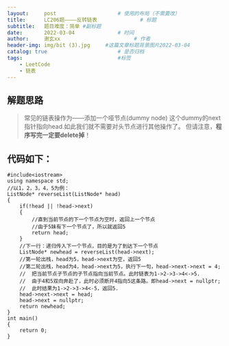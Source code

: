 ```yaml
---
layout:     post   				    # 使用的布局（不需要改）
title:      LC206题————反转链表				# 标题 
subtitle:   题目难度：简单 #副标题
date:       2022-03-04 				# 时间
author:     谢玄xx 						# 作者
header-img: img/bit (3).jpg 	#这篇文章标题背景图片2022-03-04 
catalog: true 						# 是否归档
tags:								#标签
    - LeetCode
    - 链表
---
```


## 解题思路
> 常见的链表操作为——添加一个哑节点(dummy node)
这个dummy的next指针指向head.如此我们就不需要对头节点进行其他操作了。
但请注意，<strong>程序写完一定要delete掉</strong>！

## 代码如下：



    #include<iostream>
    using namespace std;
    //以1，2，3，4，5为例：
    ListNode* reverseList(ListNode* head)
    {
        if(!head || !head->next)
        {
            //直到当前节点的下一个节点为空时，返回上一个节点
            //由于5妹有下一个节点了，所以就返回5
            return head;
        }
        //下一行：递归传入下一个节点，目的是为了到达下一个节点
        ListNode* newhead = reverseList(head->next);
        //第一轮出栈，head为5，head->next为空，返回5
        //第二轮出栈，head为4，head->next为5，执行下一句，head->next->next = 4;
        //  把当前节点子节点的子节点指向当前节点。此时链表为1->2->3->4<->5.
        //  由于4和5双向奔赴了，此时必须断开4指向5这条路。即head->next = nullptr;
        //  此时结果为1->2->3->4<-5，返回5.
        head->next->next = head;
        head->next = nullptr;
        return newhead;
    }
    int main()
    {
        return 0;
    }
